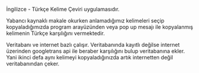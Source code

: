 İngilizce - Türkçe Kelime Çeviri uygulamasıdır.

Yabancı kaynaklı makale okurken anlamadığımız kelimeleri seçip kopyaladığımızda program arayüzünden veya pop up mesajı ile kopyalanmış kelimenin Türkçe karşılığını vermektedir.

Veritabanı ve internet bazlı çalışır. Veritabanında kayıtlı değilse internet üzerinden googletrans api ile beraber karşılığını bulup veritabanına ekler. Yani ikinci defa aynı kelimeyi kopyaladığınızda artık internetten değil veritabanından çeker.
